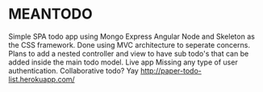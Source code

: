 # MEANTODO
Simple SPA todo app using Mongo Express Angular Node and Skeleton as the CSS framework.
Done using MVC architecture to seperate concerns. 
Plans to add a nested controller and view to have sub todo's that can be added inside the main todo model.
Live app 
Missing any type of user authentication. Collaborative todo? Yay
http://paper-todo-list.herokuapp.com/
